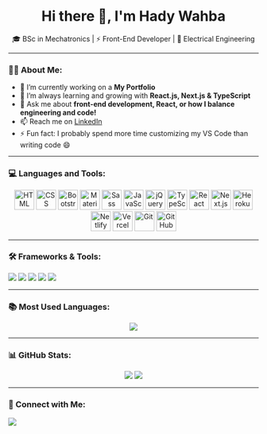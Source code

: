 <h1 align="center">Hi there 👋, I'm Hady Wahba</h1>

<p align="center">
  🎓 BSc in Mechatronics | ⚡ Front-End Developer | 🔌 Electrical Engineering 
</p>

---

### 👨‍💻 About Me:
- 🔭 I’m currently working on a **My Portfolio**
- 🌱 I’m always learning and growing with **React.js, Next.js & TypeScript**
- 💬 Ask me about **front-end development, React, or how I balance engineering and code!**
- 📫 Reach me on [LinkedIn](https://www.linkedin.com/in/hadywahba)
- ⚡ Fun fact: I probably spend more time customizing my VS Code than writing code 😄

---

### 💻 Languages and Tools:
<p align="center">
  <img src="https://cdn.jsdelivr.net/gh/devicons/devicon/icons/html5/html5-original.svg"  width="40" alt="HTML" />
  <img src="https://cdn.jsdelivr.net/gh/devicons/devicon/icons/css3/css3-original.svg" width="40" alt="CSS" />
  <img src="https://cdn.jsdelivr.net/gh/devicons/devicon/icons/bootstrap/bootstrap-plain.svg"   width="40" alt="Bootstrap" />
  <img src="https://cdn.jsdelivr.net/gh/devicons/devicon/icons/materialui/materialui-original.svg" width="40" alt="Material UI" />
  <img src="https://cdn.jsdelivr.net/gh/devicons/devicon/icons/sass/sass-original.svg" width="40" alt="Sass" />
  <img src="https://cdn.jsdelivr.net/gh/devicons/devicon/icons/javascript/javascript-original.svg" width="40" alt="JavaScript" />
  <img src="https://cdn.jsdelivr.net/gh/devicons/devicon/icons/jquery/jquery-original.svg" width="40" alt="jQuery" />
  <img src="https://cdn.jsdelivr.net/gh/devicons/devicon/icons/typescript/typescript-original.svg" width="40" alt="TypeScript" />
  <img src="https://cdn.jsdelivr.net/gh/devicons/devicon/icons/react/react-original.svg" width="40" alt="React" />
  <img src="https://cdn.jsdelivr.net/gh/devicons/devicon/icons/nextjs/nextjs-original.svg" width="40" alt="Next.js" />
  <img src="https://cdn.jsdelivr.net/gh/devicons/devicon/icons/heroku/heroku-original.svg" width="40" alt="Heroku" />
  <img src="https://cdn.jsdelivr.net/gh/devicons/devicon/icons/netlify/netlify-original.svg" width="40" alt="Netlify" />
  <img src="https://cdn.jsdelivr.net/gh/devicons/devicon/icons/vercel/vercel-original.svg" width="40" alt="Vercel" />
  <img src="https://cdn.jsdelivr.net/gh/devicons/devicon/icons/git/git-original.svg" width="40" alt="Git" />
  <img src="https://cdn.jsdelivr.net/gh/devicons/devicon/icons/github/github-original.svg" width="40" alt="GitHub" />
</p>

---

### 🛠️ Frameworks & Tools:
<p>
  <img src="https://img.shields.io/badge/Bootstrap-563D7C?style=flat&logo=bootstrap&logoColor=white" />
  <img src="https://img.shields.io/badge/Tailwind_CSS-38B2AC?style=flat&logo=tailwind-css&logoColor=white" />
  <img src="https://img.shields.io/badge/Redux_Toolkit-764ABC?style=flat&logo=redux&logoColor=white" />
  <img src="https://img.shields.io/badge/React-20232A?style=flat&logo=react&logoColor=61DAFB" />
  <img src="https://img.shields.io/badge/Next.js-000000?style=flat&logo=next.js&logoColor=white" />
</p>

---

### 📚 Most Used Languages:
<p align="center">
  <img src="https://github-readme-stats.vercel.app/api/top-langs/?username=hadywahba&layout=compact&theme=tokyonight" />
</p>

---

### 📊 GitHub Stats:
<p align="center">
  <img src="https://github-readme-stats.vercel.app/api?username=hadywahba&show_icons=true&theme=tokyonight" />
  <img src="https://github-readme-streak-stats.herokuapp.com/?user=hadywahba&theme=tokyonight" />
</p>

---

### 🔗 Connect with Me:
<p>
  <a href="https://www.linkedin.com/in/hadywahba"><img src="https://img.shields.io/badge/LinkedIn-blue?style=flat&logo=linkedin" /></a>
</p>
